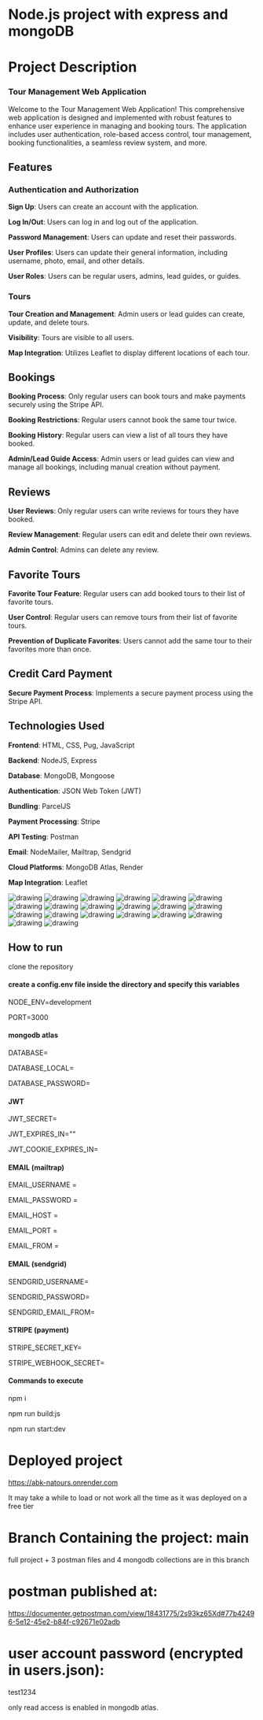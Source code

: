 
# Node.js project with express and mongoDB
# Project Description

### Tour Management Web Application
Welcome to the Tour Management Web Application! This comprehensive web application is designed and implemented with robust features to enhance user experience in managing and booking tours. The application includes user authentication, role-based access control, tour management, booking functionalities, a seamless review system, and more.

## Features
### Authentication and Authorization
**Sign Up**: Users can create an account with the application.

**Log In/Out**: Users can log in and log out of the application.

**Password Management**: Users can update and reset their passwords.

**User Profiles**: Users can update their general information, including username, photo, email, and other details.

**User Roles**: Users can be regular users, admins, lead guides, or guides.

### Tours
**Tour Creation and Management**: Admin users or lead guides can create, update, and delete tours.

**Visibility**: Tours are visible to all users.

**Map Integration**: Utilizes Leaflet to display different locations of each tour.

## Bookings
**Booking Process**: Only regular users can book tours and make payments securely using the Stripe API.

**Booking Restrictions**: Regular users cannot book the same tour twice.

**Booking History**: Regular users can view a list of all tours they have booked.

**Admin/Lead Guide Access**: Admin users or lead guides can view and manage all bookings, including manual creation without payment.

## Reviews
**User Reviews**: Only regular users can write reviews for tours they have booked.

**Review Management**: Regular users can edit and delete their own reviews.

**Admin Control**: Admins can delete any review.

## Favorite Tours
**Favorite Tour Feature**: Regular users can add booked tours to their list of favorite tours.

**User Control**: Regular users can remove tours from their list of favorite tours.

**Prevention of Duplicate Favorites**: Users cannot add the same tour to their favorites more than once.

## Credit Card Payment
**Secure Payment Process**: Implements a secure payment process using the Stripe API.

## Technologies Used
**Frontend**: HTML, CSS, Pug, JavaScript

**Backend**: NodeJS, Express

**Database**: MongoDB, Mongoose

**Authentication**: JSON Web Token (JWT)

**Bundling**: ParcelJS

**Payment Processing**: Stripe

**API Testing**: Postman

**Email**: NodeMailer, Mailtrap, Sendgrid

**Cloud Platforms**: MongoDB Atlas, Render

**Map Integration**: Leaflet

<img src="project screenshots/01.png" alt="drawing"/>
<img src="project screenshots/1.png" alt="drawing"/>
<img src="project screenshots/2.png" alt="drawing"/>
<img src="project screenshots/3.png" alt="drawing"/>
<img src="project screenshots/4.png" alt="drawing"/>
<img src="project screenshots/5.png" alt="drawing"/>
<img src="project screenshots/6.png" alt="drawing"/>
<img src="project screenshots/7.png" alt="drawing"/>
<img src="project screenshots/8.png" alt="drawing"/>
<img src="project screenshots/9.png" alt="drawing"/>
<img src="project screenshots/10.png" alt="drawing"/>
<img src="project screenshots/11.png" alt="drawing"/>
<img src="project screenshots/12.png" alt="drawing"/>
<img src="project screenshots/13.png" alt="drawing"/>
<img src="project screenshots/14.png" alt="drawing"/>
<img src="project screenshots/15.png" alt="drawing"/>
<img src="project screenshots/16.png" alt="drawing"/>
<img src="project screenshots/17.png" alt="drawing"/>
<img src="project screenshots/18.png" alt="drawing"/>
<img src="project screenshots/19.png" alt="drawing"/>


## How to run
clone the repository 

#### create a config.env file inside the directory and specify this variables

NODE_ENV=development


PORT=3000

#### mongodb atlas
DATABASE=

DATABASE_LOCAL=

DATABASE_PASSWORD=

#### JWT
JWT_SECRET=

JWT_EXPIRES_IN=""

JWT_COOKIE_EXPIRES_IN=

#### EMAIL (mailtrap)
EMAIL_USERNAME = 

EMAIL_PASSWORD = 

EMAIL_HOST = 

EMAIL_PORT = 

EMAIL_FROM = 

#### EMAIL (sendgrid)
SENDGRID_USERNAME=

SENDGRID_PASSWORD=

SENDGRID_EMAIL_FROM=

#### STRIPE (payment)
STRIPE_SECRET_KEY=

STRIPE_WEBHOOK_SECRET=

#### Commands to execute

npm i

npm run build:js

npm run start:dev

# Deployed project
https://abk-natours.onrender.com

It may take a while to load or not work all the time as it was deployed on a free tier

# Branch Containing the project: main
full project + 3 postman files and 4 mongodb collections are in this branch 
# postman published at:
https://documenter.getpostman.com/view/18431775/2s93kz65Xd#77b42496-5e12-45e2-b84f-c92671e02adb

# user account password (encrypted in users.json): 
test1234

only read access is enabled in mongodb atlas.
